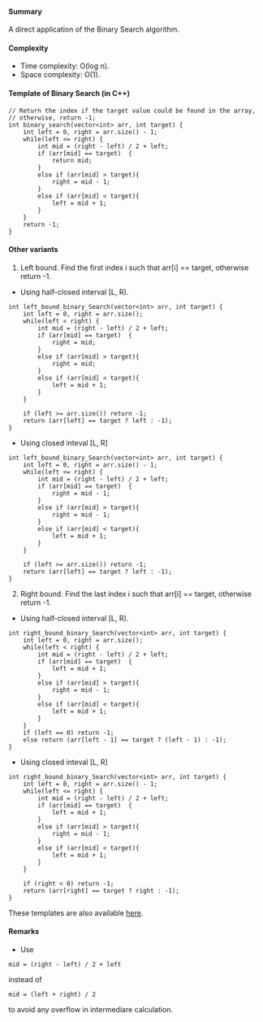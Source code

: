 #### Summary
A direct application of the Binary Search algorithm.

#### Complexity
* Time complexity: O(log n).
* Space complexity: O(1).

#### Template of Binary Search (in C++)
```
// Return the index if the target value could be found in the array,
// otherwise, return -1;
int binary_search(vector<int> arr, int target) {
    int left = 0, right = arr.size() - 1;
    while(left <= right) {
        int mid = (right - left) / 2 + left;
        if (arr[mid] == target)  {
            return mid;
        }
        else if (arr[mid] > target){
            right = mid - 1;
        }
        else if (arr[mid] < target){
            left = mid + 1;
        }
    }
    return -1;
}
``` 

#### Other variants

1. Left bound. Find the first index i such that arr[i] == target, otherwise return -1.

* Using half-closed interval [L, R).
```
int left_bound_binary_Search(vector<int> arr, int target) {
    int left = 0, right = arr.size();
    while(left < right) {
        int mid = (right - left) / 2 + left;
        if (arr[mid] == target)  {
            right = mid;
        }
        else if (arr[mid] > target){
        	right = mid;
    	}
        else if (arr[mid] < target){
            left = mid + 1;
        }
    }

    if (left >= arr.size()) return -1;
    return (arr[left] == target ? left : -1);
}
```

* Using closed inteval [L, R]
```
int left_bound_binary_Search(vector<int> arr, int target) {
    int left = 0, right = arr.size() - 1;
    while(left <= right) {
        int mid = (right - left) / 2 + left;
        if (arr[mid] == target)  {
            right = mid - 1;
        }
        else if (arr[mid] > target){
        	right = mid - 1; 
    	}
        else if (arr[mid] < target){
            left = mid + 1;
        }
    }

    if (left >= arr.size()) return -1;
    return (arr[left] == target ? left : -1);
}
```

2. Right bound. Find the last index i such that arr[i] == target, otherwise return -1.

* Using half-closed interval [L, R).
```
int right_bound_binary_Search(vector<int> arr, int target) {
    int left = 0, right = arr.size();
    while(left < right) {
        int mid = (right - left) / 2 + left;
        if (arr[mid] == target)  {
            left = mid + 1;
        }
        else if (arr[mid] > target){
        	right = mid - 1;
    	}
        else if (arr[mid] < target){
            left = mid + 1;
        }
    }
    if (left == 0) return -1;
    else return (arr[left - 1] == target ? (left - 1) : -1);
}
```

* Using closed inteval [L, R]
```
int right_bound_binary_Search(vector<int> arr, int target) {
    int left = 0, right = arr.size() - 1;
    while(left <= right) {
        int mid = (right - left) / 2 + left;
        if (arr[mid] == target)  {
            left = mid + 1;
        }
        else if (arr[mid] > target){
        	right = mid - 1; 
    	}
        else if (arr[mid] < target){
            left = mid + 1;
        }
    }

    if (right < 0) return -1;
    return (arr[right] == target ? right : -1);
}
```


These templates are also available [here](https://github.com/jinshendan/Leetcode/tree/master/Template/Maths/Binary-Search).


#### Remarks
* Use
```
mid = (right - left) / 2 + left
```
instead of
```
mid = (left + right) / 2
```
to avoid any overflow in intermediare calculation.
